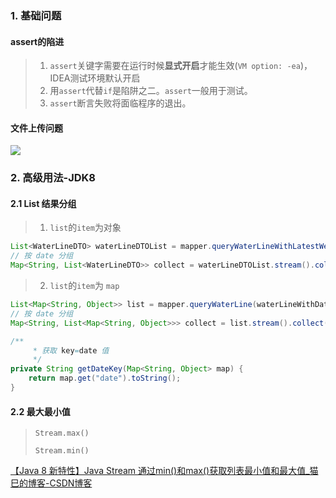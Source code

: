 ### 1. 基础问题

#### assert的陷进

> 1.  `assert`关键字需要在运行时候**显式开启**才能生效(`VM option: -ea`)，IDEA测试环境默认开启
> 2. 用`assert`代替`if`是陷阱之二。`assert`一般用于测试。
> 3. `assert`断言失败将面临程序的退出。

#### 文件上传问题

![](https://raw.githubusercontent.com/zuahua/image/master/common-note-c/20210708175622.png)

### 2. 高级用法-JDK8

#### 2.1 List 结果分组

> 1. `list`的`item`为对象

```java
List<WaterLineDTO> waterLineDTOList = mapper.queryWaterLineWithLatestWeek();
// 按 date 分组
Map<String, List<WaterLineDTO>> collect = waterLineDTOList.stream().collect(Collectors.groupingBy(WaterLineDTO::getDate));
```

> 2. `list`的`item`为 `map`

```java
List<Map<String, Object>> list = mapper.queryWaterLine(waterLineWithDateDTO);
// 按 date 分组
Map<String, List<Map<String, Object>>> collect = list.stream().collect(Collectors.groupingBy(this::getDateKey));
```

```java
/**
     * 获取 key=date 值
     */
private String getDateKey(Map<String, Object> map) {
    return map.get("date").toString();
}
```

#### 2.2 最大最小值

> `Stream.max()`
>
> `Stream.min()`

[【Java 8 新特性】Java Stream 通过min()和max()获取列表最小值和最大值_猫巳的博客-CSDN博客](https://blog.csdn.net/qq_31635851/article/details/111167101)

